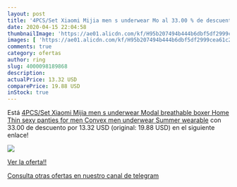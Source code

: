 ```yaml
---
layout: post
title: '4PCS/Set Xiaomi Mijia men s underwear Mo al 33.00 % de descuento'
date: 2020-04-15 22:04:58
thumbnailImage: 'https://ae01.alicdn.com/kf/H95b207494b444b6dbf5df2999cea61c28/4PCS-Set-Xiaomi-Mijia-men-s-underwear-Modal-breathable-boxer-Home-Thin-sexy-panties-for-men.jpg_350x350._SL200_.jpg'
images: [ 'https://ae01.alicdn.com/kf/H95b207494b444b6dbf5df2999cea61c28/4PCS-Set-Xiaomi-Mijia-men-s-underwear-Modal-breathable-boxer-Home-Thin-sexy-panties-for-men.jpg_350x350._SL200_.jpg' ]
comments: true
category: ofertas
author: ring
slug: 4000098189868
description:
actualPrice: 13.32 USD
comparePrice: 19.88 USD
inStock: true
---
```


Está [4PCS/Set Xiaomi Mijia men s underwear Modal breathable boxer Home Thin sexy panties for men Convex men underwear Summer wearable](https://www.amazon.com/dp/4000098189868/?tag=redken08-20) con 33.00 de descuento por 13.32 USD (original: 19.88 USD) en el siguiente enlace!

[![](https://ae01.alicdn.com/kf/H95b207494b444b6dbf5df2999cea61c28/4PCS-Set-Xiaomi-Mijia-men-s-underwear-Modal-breathable-boxer-Home-Thin-sexy-panties-for-men.jpg_350x350._SL200_.jpg)](https://www.amazon.com/dp/4000098189868/?tag=redken08-20)

[Ver la oferta!!](https://www.amazon.com/dp/4000098189868/?tag=redken08-20)

[Consulta otras ofertas en nuestro canal de telegram](https://t.me/s/ofertas25)
